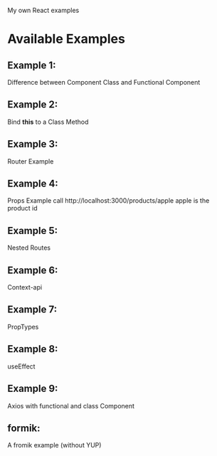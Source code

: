 My own React examples

# Available Examples #

## Example 1: ##

Difference between Component Class and Functional Component

## Example 2: ##

Bind **this** to a Class Method

## Example 3: ##

Router Example

## Example 4: ##

Props Example
call http://localhost:3000/products/apple 
apple is the product id

## Example 5: ##

Nested Routes

## Example 6: ##

Context-api

## Example 7: ##

PropTypes

## Example 8: ##

useEffect

## Example 9: ##

Axios with functional and class Component

## formik: ##

A fromik example (without YUP)

